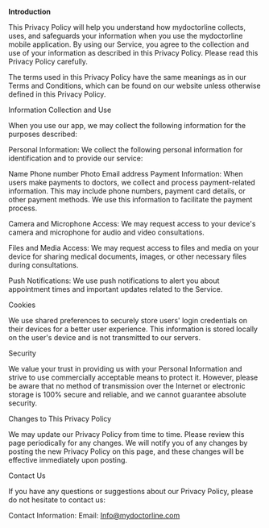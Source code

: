 **Introduction**

This Privacy Policy will help you understand how mydoctorline collects, uses, and safeguards your information when you use the mydoctorline mobile application. By using our Service, you agree to the collection and use of your information as described in this Privacy Policy. Please read this Privacy Policy carefully.

The terms used in this Privacy Policy have the same meanings as in our Terms and Conditions, which can be found on our website unless otherwise defined in this Privacy Policy.

Information Collection and Use

When you use our app, we may collect the following information for the purposes described:

Personal Information: We collect the following personal information for identification and to provide our service:

Name
Phone number
Photo
Email address
Payment Information: When users make payments to doctors, we collect and process payment-related information. This may include phone numbers, payment card details, or other payment methods. We use this information to facilitate the payment process.

Camera and Microphone Access: We may request access to your device's camera and microphone for audio and video consultations.

Files and Media Access: We may request access to files and media on your device for sharing medical documents, images, or other necessary files during consultations.

Push Notifications: We use push notifications to alert you about appointment times and important updates related to the Service.

Cookies

We use shared preferences to securely store users' login credentials on their devices for a better user experience. This information is stored locally on the user's device and is not transmitted to our servers.

Security

We value your trust in providing us with your Personal Information and strive to use commercially acceptable means to protect it. However, please be aware that no method of transmission over the Internet or electronic storage is 100% secure and reliable, and we cannot guarantee absolute security.

Changes to This Privacy Policy

We may update our Privacy Policy from time to time. Please review this page periodically for any changes. We will notify you of any changes by posting the new Privacy Policy on this page, and these changes will be effective immediately upon posting.

Contact Us

If you have any questions or suggestions about our Privacy Policy, please do not hesitate to contact us:

Contact Information:
Email: Info@mydoctorline.com
